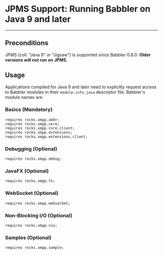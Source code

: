 # JPMS Support: Running Babbler on Java 9 and later
---

## Preconditions

JPMS (coll. "Java 9" or "Jigsaw") is supported since Babbler 0.8.0. **Older versions will not run on JPMS.**

## Usage

Applications compiled for Java 9 and later need to explicitly request access to Babbler modules in their `module-info.java` descriptor file. Babbler's module names are:

### Basics (Mandatory)

```
requires rocks.xmpp.addr;
requires rocks.xmpp.core;
requires rocks.xmpp.core.client;
requires rocks.xmpp.extensions;
requires rocks.xmpp.extensions.client;
```

### Debugging (Optional)

```
requires rocks.xmpp.debug;
```

### JavaFX (Optional)

```
requires rocks.xmpp.fx;
```

### WebSocket (Optional)
 
```
requires rocks.xmpp.websocket;
```

### Non-Blocking I/O (Optional)

```
requires rocks.xmpp.nio;
```
 
### Samples (Optional)

```
requires rocks.xmpp.sample;
```
